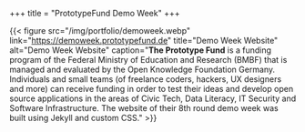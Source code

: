 +++
title = "PrototypeFund Demo Week"
+++

{{< figure src="/img/portfolio/demoweek.webp" link="https://demoweek.prototypefund.de" title="Demo Week Website" alt="Demo Week Website" caption="**The Prototype Fund** is a funding program of the Federal Ministry of Education and Research (BMBF) that is managed and evaluated by the Open Knowledge Foundation Germany. Individuals and small teams (of freelance coders, hackers, UX designers and more) can receive funding in order to test their ideas and develop open source applications in the areas of Civic Tech, Data Literacy, IT Security and Software Infrastructure. The website of their 8th round demo week was built using Jekyll and custom CSS." >}}
